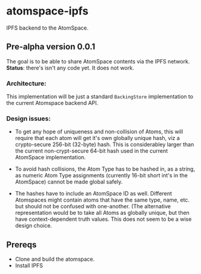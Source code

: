 # atomspace-ipfs
IPFS backend to the AtomSpace.

## Pre-alpha version 0.0.1

The goal is to be able to share AtomSpace contents via the IPFS network.
**Status**: there's isn't any code yet. It does not work.

### Architecture:
This implementation will be just a standard `BackingStore`
implementation to the current Atomspace backend API.


### Design issues:
* To get any hope of uniqueness and non-collision of Atoms, this will
  require that each atom will get it's own globally unique hash, viz
  a crypto-secure 256-bit (32-byte) hash. This is considerabley larger
  than the current non-crypt-secure 64-bit hash used in the current
  AtomSpace implementation.

* To avoid hash collisions, the Atom Type has to be hashed in, as a
  string, as numeric Atom Type assignments (currently 16-bit short
  int's in the AtomSpace) cannot be made global safely.

* The hashes have to include an AtomSpace ID as well. Different
  Atomspaces might contain atoms that have the same type, name, etc.
  but should not be confused with one-another. (The alternative
  representation would be to take all Atoms as globally unique, but then
  have context-dependent truth values. This does not seem to be a wise
  design choice.

## Prereqs

* Clone and build the atomspace.
* Install IPFS
